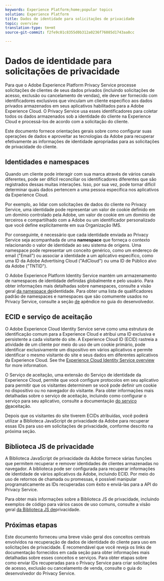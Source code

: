 ```yaml
---
keywords: Experience Platform;home;popular topics
solution: Experience Platform
title: Dados de identidade para solicitações de privacidade
topic: overview
translation-type: tm+mt
source-git-commit: f2fe9c01c8355d0b312a0236f76085d1743aa8cc

---
```



# Dados de identidade para solicitações de privacidade

Para que o Adobe Experience Platform Privacy Service processe solicitações de clientes de seus dados privados (incluindo solicitações de acesso, exclusão ou cancelamento de vendas), ele deve ser fornecido com identificadores exclusivos que vinculam um cliente específico aos dados privados armazenados em seus aplicativos habilitados para a Adobe Experience Cloud. O Privacy Service usa esses identificadores para coletar todos os dados armazenados sob a identidade do cliente na Experience Cloud e processá-los de acordo com a solicitação do cliente.

Este documento fornece orientações gerais sobre como configurar suas operações de dados e aproveitar as tecnologias da Adobe para recuperar efetivamente as informações de identidade apropriadas para as solicitações de privacidade do cliente.

## Identidades e namespaces

Quando um cliente pode interagir com sua marca através de vários canais diferentes, pode ser difícil reconciliar os identificadores diferentes que são registrados dessas muitas interações. Isso, por sua vez, pode tornar difícil determinar quais dados pertencem a uma pessoa específica nos aplicativos da Experience Cloud.

Por exemplo, ao lidar com solicitações de dados do cliente no Privacy Service, uma identidade pode representar um valor de cookie definido em um domínio controlado pela Adobe, um valor de cookie em um domínio de terceiros e compartilhado com a Adobe ou um identificador personalizado que você define explicitamente em sua Organização IMS.

Por conseguinte, é necessário que cada identidade enviada ao Privacy Service seja acompanhada de uma **namespace** que forneça o contexto relacionando o valor de identidade ao seu sistema de origens. Uma namespace pode representar um conceito genérico, como um endereço de email (&quot;Email&quot;) ou associar a identidade a um aplicativo específico, como uma ID da Adobe Advertising Cloud (&quot;AdCloud&quot;) ou uma ID de Público alvo da Adobe (&quot;TNTID&quot;).

O Adobe Experience Platform Identity Service mantém um armazenamento de namespaces de identidade definidas globalmente e pelo usuário. Para obter informações mais detalhadas sobre namespaces, consulte a visão geral [da namespace de](https://www.adobe.io/apis/experienceplatform/home/profile-identity-segmentation/profile-identity-segmentation-services.html#!api-specification/markdown/narrative/technical_overview/identity_namespace_overview/identity_namespace_overview.md)identidade. Para obter uma lista de qualificadores padrão de namespaces e namespaces que são comumente usados no Privacy Service, consulte a seção [de](api/appendix.md) apêndice no guia do desenvolvedor.

## ECID e serviço de aceitação

O Adobe Experience Cloud Identity Service serve como uma estrutura de identificação comum para a Experience Cloud e atribui uma ID exclusiva e persistente a cada visitante do site. A Experience Cloud ID (ECID) rastreia a atividade de um cliente por meio do uso de um cookie primário, pode identificar exclusivamente um dispositivo em vários aplicativos e permite identificar o mesmo visitante do site e seus dados em diferentes aplicativos da Experience Cloud. See the [Experience Cloud Identity Service overview](https://docs.adobe.com/content/help/en/id-service/using/intro/overview.html) for more information.

O Serviço de aceitação, uma extensão do Serviço de identidade da Experience Cloud, permite que você configure protocolos em seu aplicativo para permitir que os visitantes determinem se você pode definir um cookie no dispositivo ou no navegador do visitante. Para obter informações mais detalhadas sobre o serviço de aceitação, incluindo como configurar o serviço para seu aplicativo, consulte a documentação [do serviço de](https://docs.adobe.com/content/help/en/id-service/using/implementation/opt-in-service/optin-overview.html)aceitação.

Depois que os visitantes do site tiverem ECIDs atribuídas, você poderá utilizar a Biblioteca JavaScript de privacidade da Adobe para recuperar essas IDs para uso em solicitações de privacidade, conforme descrito na próxima seção.

## Biblioteca JS de privacidade

A Biblioteca JavaScript de privacidade da Adobe fornece várias funções que permitem recuperar e remover identidades de clientes armazenadas no navegador. A biblioteca pode ser configurada para recuperar informações de identidade de vários aplicativos da Adobe, incluindo ECID. Por meio do uso de retornos de chamada ou promessas, é possível manipular programaticamente as IDs recuperadas com êxito e enviá-las para a API do Privacy Service.

Para obter mais informações sobre a Biblioteca JS de privacidade, incluindo exemplos de código para vários casos de uso comuns, consulte a visão geral [da Biblioteca JS de](js-library.md)privacidade.

## Próximas etapas

Este documento forneceu uma breve visão geral dos conceitos centrais envolvidos na recuperação de dados de identidade do cliente para uso em solicitações de privacidade. É recomendável que você reveja os links de documentação fornecidos em cada seção para obter informações mais detalhadas sobre esses conceitos e serviços. Para obter etapas sobre como enviar IDs recuperadas para o Privacy Service para criar solicitações de acesso, exclusão ou cancelamento de venda, consulte o guia [](api/getting-started.md)do desenvolvedor do Privacy Service.